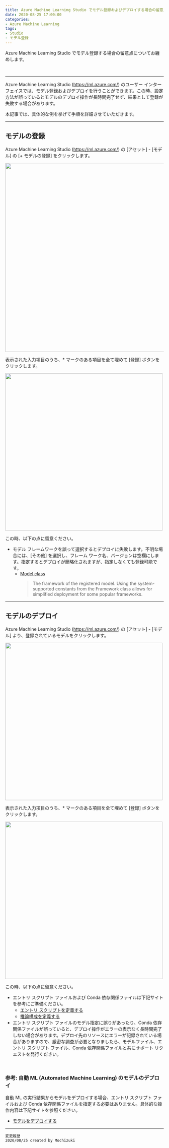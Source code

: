 ```yaml
---
title: Azure Machine Learning Studio でモデル登録およびデプロイする場合の留意点について
date: 2020-08-25 17:00:00
categories:
- Azure Machine Learning
tags:
- Studio
- モデル登録
---
```

Azure Machine Learning Studio でモデル登録する場合の留意点についてお纏めします。
<!-- more -->
<br>

***
Azure Machine Learning Studio (https://ml.azure.com/) のユーザー インターフェイスでは、モデル登録およびデプロイを行うことができます。この時、設定方法が誤っているとモデルのデプロイ操作が長時間完了せず、結果として登録が失敗する場合があります。  

本記事では、具体的な例を挙げて手順を詳細させていただきます。  

---
## モデルの登録
Azure Machine Learning Studio (https://ml.azure.com/) の [アセット] - [モデル] の [+ モデルの登録] をクリックします。  

<img src="https://jpmlblog.github.io/images/AML-register-and-deploy-model/Register-model-button.png" width=600px>  

表示された入力項目のうち、* マークのある項目を全て埋めて [登録] ボタンをクリックします。  

<img src="https://jpmlblog.github.io/images/AML-register-and-deploy-model/Register-model-config.png" width=500px>  

この時、以下の点に留意ください。

- モデル フレームワークを誤って選択するとデプロイに失敗します。不明な場合には、[その他] を選択し、フレーム ワーク名、バージョンは空欄にします。指定するとデプロイが簡略化されますが、指定しなくても登録可能です。  
   - [Model class](https://docs.microsoft.com/ja-jp/python/api/azureml-core/azureml.core.model(class)?view=azure-ml-py)  
      > The framework of the registered model. Using the system-supported constants from the Framework class allows for simplified deployment for some popular frameworks.

---
## モデルのデプロイ
Azure Machine Learning Studio (https://ml.azure.com/) の [アセット] - [モデル] より、登録されているモデルをクリックします。  

<img src="https://jpmlblog.github.io/images/AML-register-and-deploy-model/Deploy-model-button.png" width=500px>  

表示された入力項目のうち、* マークのある項目を全て埋めて [登録] ボタンをクリックします。  

<img src="https://jpmlblog.github.io/images/AML-register-and-deploy-model/Deploy-model-config.png" width=500px>  

この時、以下の点に留意ください。  

- エントリ スクリプト ファイルおよび Conda 依存関係ファイルは下記サイトを参考にご準備ください。  
   - [エントリ スクリプトを定義する](https://docs.microsoft.com/ja-jp/azure/machine-learning/how-to-deploy-and-where?tabs=python#define-an-entry-script)  
   - [推論構成を定義する](https://docs.microsoft.com/ja-jp/azure/machine-learning/how-to-deploy-and-where?tabs=python#define-an-inference-configuration)
- エントリ スクリプト ファイルのモデル指定に誤りがあったり、Conda 依存関係ファイルが誤っていると、デプロイ操作がエラーの表示なく長時間完了しない場合があります。デプロイ先のリソースにエラーが記録されている場合がありますので、厳密な調査が必要となりましたら、モデルファイル、エントリ スクリプト ファイル、Conda 依存関係ファイルと共にサポート リクエストを発行ください。  
<br>

### 参考: 自動 ML (Automated Machine Learning) のモデルのデプロイ 
自動 ML の実行結果からモデルをデプロイする場合、エントリ スクリプト ファイルおよび Conda 依存関係ファイルを指定する必要はありません。具体的な操作内容は下記サイトを参照ください。

- [モデルをデプロイする](https://docs.microsoft.com/ja-jp/azure/machine-learning/how-to-use-automated-ml-for-ml-models#deploy-your-model)

***
`変更履歴`  
`2020/08/25 created by Mochizuki`  